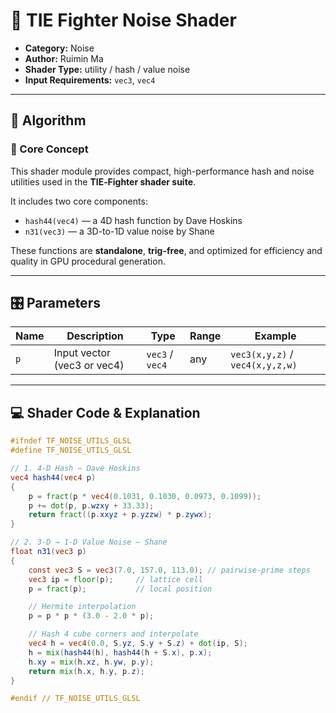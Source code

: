 # 🧩 TIE Fighter Noise Shader


- **Category:** Noise  
- **Author:** Ruimin Ma  
- **Shader Type:** utility / hash / value noise  
- **Input Requirements:** `vec3`, `vec4`

---

## 🧠 Algorithm

### 🔷 Core Concept

This shader module provides compact, high-performance hash and noise utilities used in the **TIE‑Fighter shader suite**.

It includes two core components:

- `hash44(vec4)` — a 4D hash function by Dave Hoskins  
- `n31(vec3)` — a 3D-to-1D value noise by Shane  

These functions are **standalone**, **trig-free**, and optimized for efficiency and quality in GPU procedural generation.

---

## 🎛️ Parameters

| Name   | Description                      | Type    | Range      | Example         |
|--------|----------------------------------|---------|------------|-----------------|
| `p`    | Input vector (vec3 or vec4)      | `vec3` / `vec4` | any     | `vec3(x,y,z)` / `vec4(x,y,z,w)` |

---

## 💻 Shader Code & Explanation

```glsl
#ifndef TF_NOISE_UTILS_GLSL
#define TF_NOISE_UTILS_GLSL

// 1. 4‑D Hash – Dave Hoskins
vec4 hash44(vec4 p)
{
    p = fract(p * vec4(0.1031, 0.1030, 0.0973, 0.1099));
    p += dot(p, p.wzxy + 33.33);
    return fract((p.xxyz + p.yzzw) * p.zywx);
}

// 2. 3‑D → 1‑D Value Noise – Shane
float n31(vec3 p)
{
    const vec3 S = vec3(7.0, 157.0, 113.0); // pairwise-prime steps
    vec3 ip = floor(p);     // lattice cell
    p = fract(p);           // local position

    // Hermite interpolation
    p = p * p * (3.0 - 2.0 * p);

    // Hash 4 cube corners and interpolate
    vec4 h = vec4(0.0, S.yz, S.y + S.z) + dot(ip, S);
    h = mix(hash44(h), hash44(h + S.x), p.x);
    h.xy = mix(h.xz, h.yw, p.y);
    return mix(h.x, h.y, p.z);
}

#endif // TF_NOISE_UTILS_GLSL
```
